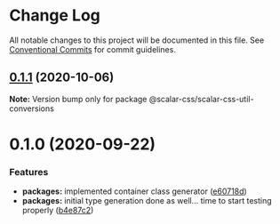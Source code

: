 # Change Log

All notable changes to this project will be documented in this file.
See [Conventional Commits](https://conventionalcommits.org) for commit guidelines.

## [0.1.1](https://github.com/scalar-css/scalar-css/compare/@scalar-css/scalar-css-util-conversions@0.1.0...@scalar-css/scalar-css-util-conversions@0.1.1) (2020-10-06)

**Note:** Version bump only for package @scalar-css/scalar-css-util-conversions





# 0.1.0 (2020-09-22)


### Features

* **packages:** implemented container class generator ([e60718d](https://github.com/scalar-css/scalar-css/commit/e60718d559056feb2617226562cda7e8091d826d))
* **packages:** initial type generation done as well... time to start testing properly ([b4e87c2](https://github.com/scalar-css/scalar-css/commit/b4e87c2bcd321687f4339ecb02087a22071906b0))
